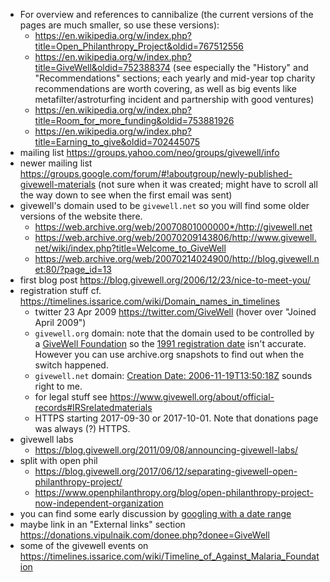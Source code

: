 - For overview and references to cannibalize (the current versions of the pages
  are much smaller, so use these versions):
  - https://en.wikipedia.org/w/index.php?title=Open_Philanthropy_Project&oldid=767512556
  - https://en.wikipedia.org/w/index.php?title=GiveWell&oldid=752388374
    (see especially the "History" and "Recommendations" sections; each yearly
    and mid-year top charity recommendations are worth covering, as well as big
    events like metafilter/astroturfing incident and partnership with good
    ventures)
  - https://en.wikipedia.org/w/index.php?title=Room_for_more_funding&oldid=753881926
  - https://en.wikipedia.org/w/index.php?title=Earning_to_give&oldid=702445075
- mailing list https://groups.yahoo.com/neo/groups/givewell/info
- newer mailing list https://groups.google.com/forum/#!aboutgroup/newly-published-givewell-materials
  (not sure when it was created; might have to scroll all the way down to see
  when the first email was sent)
- givewell's domain used to be `givewell.net` so you will find some older
  versions of the website there.
  - https://web.archive.org/web/20070801000000*/http://givewell.net
  - https://web.archive.org/web/20070209143806/http://www.givewell.net/wiki/index.php?title=Welcome_to_GiveWell
  - https://web.archive.org/web/20070214024900/http://blog.givewell.net:80/?page_id=13
- first blog post https://blog.givewell.org/2006/12/23/nice-to-meet-you/
- registration stuff cf. https://timelines.issarice.com/wiki/Domain_names_in_timelines
  - twitter 23 Apr 2009 https://twitter.com/GiveWell (hover over "Joined April 2009")
  - `givewell.org` domain: note that the domain used to be controlled by a
    [GiveWell Foundation](https://web.archive.org/web/20020719202956/http://www.givewell.org:80/)
    so the [1991 registration date](https://whois.icann.org/en/lookup?name=givewell.org)
    isn't accurate. However you can use archive.org snapshots to find out when
    the switch happened.
  - `givewell.net` domain: [Creation Date: 2006-11-19T13:50:18Z](https://whois.icann.org/en/lookup?name=givewell.net)
    sounds right to me.
  - for legal stuff see https://www.givewell.org/about/official-records#IRSrelatedmaterials
  - HTTPS starting 2017-09-30 or 2017-10-01. Note that donations page was
    always (?) HTTPS.
- givewell labs
  - https://blog.givewell.org/2011/09/08/announcing-givewell-labs/
- split with open phil
  - https://blog.givewell.org/2017/06/12/separating-givewell-open-philanthropy-project/
  - https://www.openphilanthropy.org/blog/open-philanthropy-project-now-independent-organization
- you can find some early discussion by [googling with a date
  range](https://www.google.com/search?tbs=cdr%3A1%2Ccd_min%3A1%2F1%2F2006%2Ccd_max%3A1%2F1%2F2008&q=%22givewell.net%22+-site%3Agivewell.org&oq=%22givewell.net%22+-site%3Agivewell.org&gs_l=psy-ab.3...1768.4896.0.5043.19.19.0.0.0.0.155.1677.12j6.18.0....0...1.1.64.psy-ab..1.2.213...0i13k1j0i13i30k1.0.0LDNLVGGTZI)
- maybe link in an "External links" section https://donations.vipulnaik.com/donee.php?donee=GiveWell
- some of the givewell events on https://timelines.issarice.com/wiki/Timeline_of_Against_Malaria_Foundation
